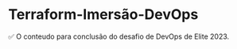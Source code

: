 # Terraform-Imersão-DevOps

:white_check_mark: O conteudo para conclusão do desafio de DevOps de Elite 2023.
